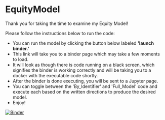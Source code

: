 # EquityModel

Thank you for taking the time to examine my Equity Model!

Please follow the instructions below to run the code:

* You can run the model by clicking the button below labeled **'launch binder.'** 
* This link will take you to a binder page which may take a few moments to load. 
* It will look as though there is code running on a black screen, which signifies the binder is working correctly and will be taking you to a docker with the executable code shortly. 
* After the binder is done executing, you will be sent to a Jupyter page. 
* You can toggle between the 'By_Identifier' and 'Full_Model' code and execute each based on the written directions to produce the desired model. 
* Enjoy!

[![Binder](https://mybinder.org/badge_logo.svg)](https://mybinder.org/v2/gh/beadeoliveira/EquityModel/HEAD)
